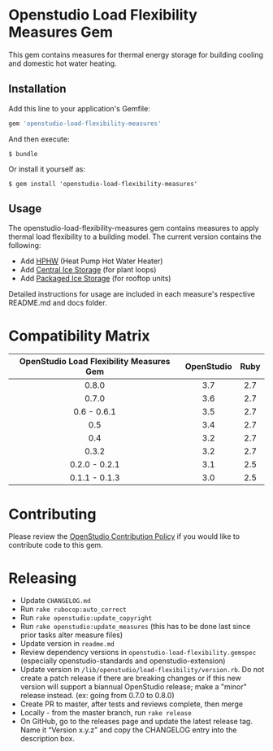 # Openstudio Load Flexibility Measures Gem

This gem contains measures for thermal energy storage for building cooling and domestic hot water heating.

## Installation

Add this line to your application's Gemfile:

```ruby
gem 'openstudio-load-flexibility-measures'
```

And then execute:

    $ bundle

Or install it yourself as:

    $ gem install 'openstudio-load-flexibility-measures'

## Usage

The openstudio-load-flexibility-measures gem contains measures to apply thermal load flexibility to a building model. The current version contains the following:
* Add [HPHW](https://github.com/NREL/openstudio-load-flexibility-measures-gem/tree/master/lib/measures/add_hpwh) (Heat Pump Hot Water Heater)
* Add [Central Ice Storage](https://github.com/NREL/openstudio-load-flexibility-measures-gem/tree/master/lib/measures/add_central_ice_storage) (for plant loops)
* Add [Packaged Ice Storage](https://github.com/NREL/openstudio-load-flexibility-measures-gem/tree/master/lib/measures/add_packaged_ice_storage) (for rooftop units)

Detailed instructions for usage are included in each measure's respective README.md and docs folder. 

# Compatibility Matrix

|OpenStudio Load Flexibility Measures Gem|OpenStudio|Ruby|
|:--------------:|:----------:|:--------:|
| 0.8.0| 3.7      | 2.7    |
| 0.7.0| 3.6      | 2.7    |
| 0.6 - 0.6.1 | 3.5      | 2.7    |
| 0.5  | 3.4      | 2.7    |
| 0.4  | 3.2      | 2.7    |
| 0.3.2  | 3.2      | 2.7    |
| 0.2.0 - 0.2.1  | 3.1      | 2.5    |
| 0.1.1 - 0.1.3  | 3.0      | 2.5    |


# Contributing 

Please review the [OpenStudio Contribution Policy](https://openstudio.net/openstudio-contribution-policy) if you would like to contribute code to this gem.

# Releasing

* Update `CHANGELOG.md`
* Run `rake rubocop:auto_correct`
* Run `rake openstudio:update_copyright`
* Run `rake openstudio:update_measures` (this has to be done last since prior tasks alter measure files)
* Update version in `readme.md`
* Review dependency versions in `openstudio-load-flexibility.gemspec` (especially openstudio-standards and openstudio-extension)
* Update version in `/lib/openstudio/load-flexibility/version.rb`. Do not create a patch release if there are breaking changes or if this new version will support a biannual OpenStudio release; make a "minor" release instead. (ex: going from 0.7.0 to 0.8.0)
* Create PR to master, after tests and reviews complete, then merge
* Locally - from the master branch, run `rake release`
* On GitHub, go to the releases page and update the latest release tag. Name it “Version x.y.z” and copy the CHANGELOG entry into the description box.

